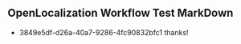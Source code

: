 ## OpenLocalization Workflow Test MarkDown
* 3849e5df-d26a-40a7-9286-4fc90832bfc1 thanks!

<!--HONumber=Jul16_HO2-->


